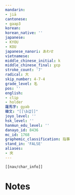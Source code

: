 ```yaml
---
mandarin:
- jiā
cantonese:
- gaap3
korean:
korean_native: ''
japanese:
- KYOU
- KOU
japanese_nanori: あわせ
vietnamese:
middle_chinese_initial: k
middle_chinese_final: ɣɛp
stroke_count: '7'
radical: 大
skip_number: 4-7-4
grade_level: 名
pos: ''
english:
- clip
- holder
羅馬字: gyab
韓文: "[[\b걉]]"
joyo_level: ''
hsk_level: ''
hanmun_edu_level: ''
danayo_id: 8436
mc_id: 1768
graphemic_classification: 指事
stand_in: 'FALSE'
aliases:
- 夾
---
```

```meta-bind-embed
[[nav/char_info]]
```

# Notes
